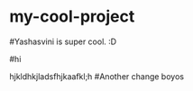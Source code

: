 # my-cool-project
#Yashasvini is super cool. :D

#hi


hjkldhkjladsfhjkaafkl;h
#Another change boyos
